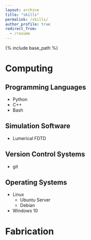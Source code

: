 ```yaml
---
layout: archive
title: "skills"
permalink: /skills/
author_profile: true
redirect_from:
  - /resume
---
```


{% include base_path %}

Computing
======

Programming Languages
------
* Python
* C++
* Bash

Simulation Software
------
* Lumerical FDTD

Version Control Systems
------
* git

Operating Systems
------
* Linux
  * Ubuntu Server
  * Debian
* Windows 10

Fabrication
======



